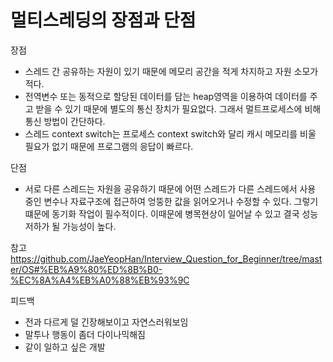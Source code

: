 # 멀티스레딩의 장점과 단점

장점

- 스레드 간 공유하는 자원이 있기 때문에 메모리 공간을 적게 차지하고 자원 소모가 적다.
- 전역변수 또는 동적으로 할당된 데이터를 담는 heap영역을 이용하여 데이터를 주고 받을 수 있기 때문에 별도의 통신 장치가 필요없다. 그래서 멀트프로세스에 비해 통신 방법이 간단하다.
- 스레드 context switch는 프로세스 context switch와 달리 캐시 메모리를 비울 필요가 없기 때문에 프로그램의 응답이 빠르다.

단점

- 서로 다른 스레드는 자원을 공유하기 때문에 어떤 스레드가 다른 스레드에서 사용 중인 변수나 자료구조에 접근하여 엉뚱한 값을 읽어오거나 수정할 수 있다. 그렇기 떄문에 동기화 작업이 필수적이다. 이때문에 병목현상이 일어날 수 있고 결국 성능 저하가 될 가능성이 높다.

참고
https://github.com/JaeYeopHan/Interview_Question_for_Beginner/tree/master/OS#%EB%A9%80%ED%8B%B0-%EC%8A%A4%EB%A0%88%EB%93%9C

피드백
- 전과 다르게 덜 긴장해보이고 자연스러워보임
- 말투나 행동이 좀더 다이나믹해짐
- 같이 일하고 싶은 개발